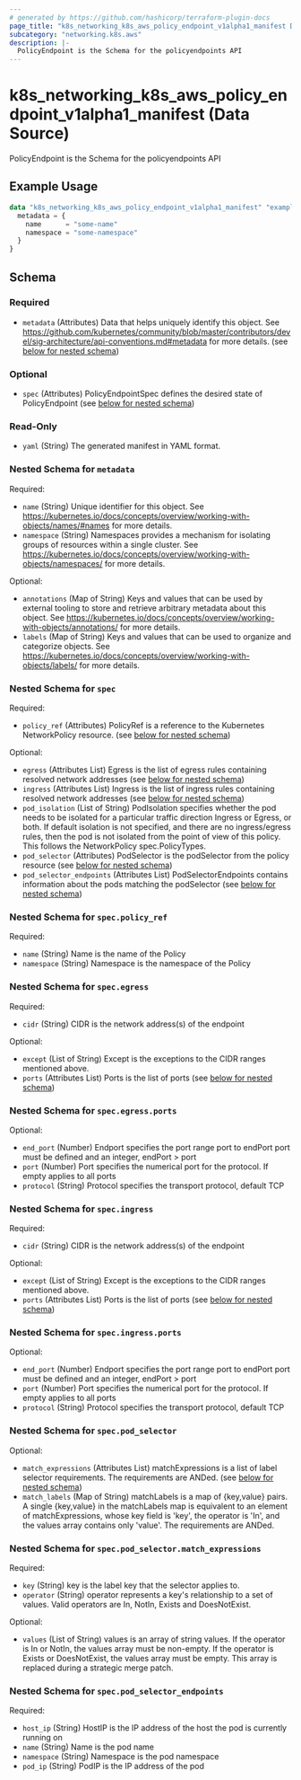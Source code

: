 ```yaml
---
# generated by https://github.com/hashicorp/terraform-plugin-docs
page_title: "k8s_networking_k8s_aws_policy_endpoint_v1alpha1_manifest Data Source - terraform-provider-k8s"
subcategory: "networking.k8s.aws"
description: |-
  PolicyEndpoint is the Schema for the policyendpoints API
---
```


# k8s_networking_k8s_aws_policy_endpoint_v1alpha1_manifest (Data Source)

PolicyEndpoint is the Schema for the policyendpoints API

## Example Usage

```terraform
data "k8s_networking_k8s_aws_policy_endpoint_v1alpha1_manifest" "example" {
  metadata = {
    name      = "some-name"
    namespace = "some-namespace"
  }
}
```

<!-- schema generated by tfplugindocs -->
## Schema

### Required

- `metadata` (Attributes) Data that helps uniquely identify this object. See https://github.com/kubernetes/community/blob/master/contributors/devel/sig-architecture/api-conventions.md#metadata for more details. (see [below for nested schema](#nestedatt--metadata))

### Optional

- `spec` (Attributes) PolicyEndpointSpec defines the desired state of PolicyEndpoint (see [below for nested schema](#nestedatt--spec))

### Read-Only

- `yaml` (String) The generated manifest in YAML format.

<a id="nestedatt--metadata"></a>
### Nested Schema for `metadata`

Required:

- `name` (String) Unique identifier for this object. See https://kubernetes.io/docs/concepts/overview/working-with-objects/names/#names for more details.
- `namespace` (String) Namespaces provides a mechanism for isolating groups of resources within a single cluster. See https://kubernetes.io/docs/concepts/overview/working-with-objects/namespaces/ for more details.

Optional:

- `annotations` (Map of String) Keys and values that can be used by external tooling to store and retrieve arbitrary metadata about this object. See https://kubernetes.io/docs/concepts/overview/working-with-objects/annotations/ for more details.
- `labels` (Map of String) Keys and values that can be used to organize and categorize objects. See https://kubernetes.io/docs/concepts/overview/working-with-objects/labels/ for more details.


<a id="nestedatt--spec"></a>
### Nested Schema for `spec`

Required:

- `policy_ref` (Attributes) PolicyRef is a reference to the Kubernetes NetworkPolicy resource. (see [below for nested schema](#nestedatt--spec--policy_ref))

Optional:

- `egress` (Attributes List) Egress is the list of egress rules containing resolved network addresses (see [below for nested schema](#nestedatt--spec--egress))
- `ingress` (Attributes List) Ingress is the list of ingress rules containing resolved network addresses (see [below for nested schema](#nestedatt--spec--ingress))
- `pod_isolation` (List of String) PodIsolation specifies whether the pod needs to be isolated for a particular traffic direction Ingress or Egress, or both. If default isolation is not specified, and there are no ingress/egress rules, then the pod is not isolated from the point of view of this policy. This follows the NetworkPolicy spec.PolicyTypes.
- `pod_selector` (Attributes) PodSelector is the podSelector from the policy resource (see [below for nested schema](#nestedatt--spec--pod_selector))
- `pod_selector_endpoints` (Attributes List) PodSelectorEndpoints contains information about the pods matching the podSelector (see [below for nested schema](#nestedatt--spec--pod_selector_endpoints))

<a id="nestedatt--spec--policy_ref"></a>
### Nested Schema for `spec.policy_ref`

Required:

- `name` (String) Name is the name of the Policy
- `namespace` (String) Namespace is the namespace of the Policy


<a id="nestedatt--spec--egress"></a>
### Nested Schema for `spec.egress`

Required:

- `cidr` (String) CIDR is the network address(s) of the endpoint

Optional:

- `except` (List of String) Except is the exceptions to the CIDR ranges mentioned above.
- `ports` (Attributes List) Ports is the list of ports (see [below for nested schema](#nestedatt--spec--egress--ports))

<a id="nestedatt--spec--egress--ports"></a>
### Nested Schema for `spec.egress.ports`

Optional:

- `end_port` (Number) Endport specifies the port range port to endPort port must be defined and an integer, endPort > port
- `port` (Number) Port specifies the numerical port for the protocol. If empty applies to all ports
- `protocol` (String) Protocol specifies the transport protocol, default TCP



<a id="nestedatt--spec--ingress"></a>
### Nested Schema for `spec.ingress`

Required:

- `cidr` (String) CIDR is the network address(s) of the endpoint

Optional:

- `except` (List of String) Except is the exceptions to the CIDR ranges mentioned above.
- `ports` (Attributes List) Ports is the list of ports (see [below for nested schema](#nestedatt--spec--ingress--ports))

<a id="nestedatt--spec--ingress--ports"></a>
### Nested Schema for `spec.ingress.ports`

Optional:

- `end_port` (Number) Endport specifies the port range port to endPort port must be defined and an integer, endPort > port
- `port` (Number) Port specifies the numerical port for the protocol. If empty applies to all ports
- `protocol` (String) Protocol specifies the transport protocol, default TCP



<a id="nestedatt--spec--pod_selector"></a>
### Nested Schema for `spec.pod_selector`

Optional:

- `match_expressions` (Attributes List) matchExpressions is a list of label selector requirements. The requirements are ANDed. (see [below for nested schema](#nestedatt--spec--pod_selector--match_expressions))
- `match_labels` (Map of String) matchLabels is a map of {key,value} pairs. A single {key,value} in the matchLabels map is equivalent to an element of matchExpressions, whose key field is 'key', the operator is 'In', and the values array contains only 'value'. The requirements are ANDed.

<a id="nestedatt--spec--pod_selector--match_expressions"></a>
### Nested Schema for `spec.pod_selector.match_expressions`

Required:

- `key` (String) key is the label key that the selector applies to.
- `operator` (String) operator represents a key's relationship to a set of values. Valid operators are In, NotIn, Exists and DoesNotExist.

Optional:

- `values` (List of String) values is an array of string values. If the operator is In or NotIn, the values array must be non-empty. If the operator is Exists or DoesNotExist, the values array must be empty. This array is replaced during a strategic merge patch.



<a id="nestedatt--spec--pod_selector_endpoints"></a>
### Nested Schema for `spec.pod_selector_endpoints`

Required:

- `host_ip` (String) HostIP is the IP address of the host the pod is currently running on
- `name` (String) Name is the pod name
- `namespace` (String) Namespace is the pod namespace
- `pod_ip` (String) PodIP is the IP address of the pod
